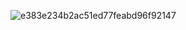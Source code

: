 ![e383e234b2ac51ed77feabd96f92147](https://user-images.githubusercontent.com/63910162/121388708-48d65380-c97e-11eb-9130-efd7166f50e3.jpg)



